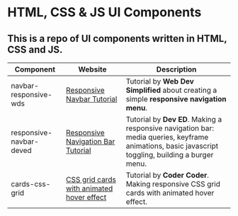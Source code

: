 # HTML, CSS & JS UI Components

## This is a repo of UI components written in HTML, CSS and JS. 

Component | Website | Description |
--- | --- | --- |
navbar-responsive-wds | [Responsive Navbar Tutorial](https://www.youtube.com/watch?v=At4B7A4GOPg&t=17s) | Tutorial by __Web Dev Simplified__ about creating a simple __responsive navigation menu__. |
responsive-navbar-deved | [Responsive Navigation Bar Tutorial](https://www.youtube.com/watch?v=gXkqy0b4M5g&t=15s) | Tutorial by __Dev ED__. Making a responsive navigation bar: media queries, keyframe animations, basic javascript toggling, building a burger menu. |
cards-css-grid | [CSS grid cards with animated hover effect](https://www.youtube.com/watch?v=qYmxFbl0qa0&feature=youtu.be) | Tutorial by __Coder Coder__. Making responsive CSS grid cards with animated hover effect. |
